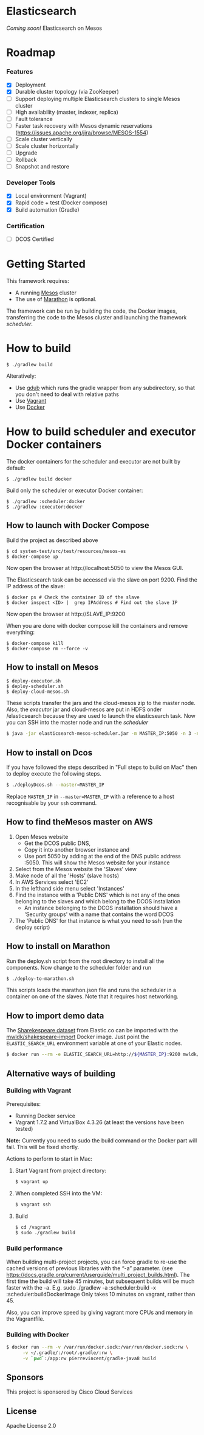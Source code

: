 # Elasticsearch
*Coming soon!* Elasticsearch on Mesos

# Roadmap

### Features

- [x] Deployment
- [x] Durable cluster topology (via ZooKeeper)
- [ ] Support deploying multiple Elasticsearch clusters to single Mesos cluster
- [ ] High availability (master, indexer, replica)
- [ ] Fault tolerance
- [ ] Faster task recovery with Mesos dynamic reservations (https://issues.apache.org/jira/browse/MESOS-1554)
- [ ] Scale cluster vertically
- [ ] Scale cluster horizontally
- [ ] Upgrade
- [ ] Rollback
- [ ] Snapshot and restore

### Developer Tools

- [x] Local environment (Vagrant)
- [x] Rapid code + test (Docker compose)
- [x] Build automation (Gradle)

### Certification

- [ ] DCOS Certified

# Getting Started

This framework requires:
* A running [Mesos](http://mesos.apache.org) cluster
* The use of <a href="https://github.com/mesosphere/marathon">Marathon</a> is optional.

The framework can be run by building the code, the Docker images, transferring the code to the Mesos cluster and
launching the framework _scheduler_.

# How to build
```
$ ./gradlew build
```

Alteratively:
* Use [gdub](https://github.com/dougborg/gdub) which runs the gradle wrapper from any subdirectory, so that you don't need to deal with relative paths
* Use [Vagrant](#building-with-vagrant)
* Use [Docker](#building-with-docker)

# How to build scheduler and executor Docker containers

The docker containers for the scheduler and executor are not built by default:

```
$ ./gradlew build docker
```

Build only the scheduler or executor Docker container:


```
$ ./gradlew :scheduler:docker
$ ./gradlew :executor:docker
```

## How to launch with Docker Compose

Build the project as described above

```
$ cd system-test/src/test/resources/mesos-es
$ docker-compose up
```

Now open the browser at http://localhost:5050 to view the Mesos GUI.

The Elasticsearch task can be accessed via the slave on port 9200. Find the IP address of the slave: 

```
$ docker ps # Check the container ID of the slave
$ docker inspect <ID> |  grep IPAddress # Find out the slave IP
```

Now open the browser at http://SLAVE_IP:9200 

When you are done with docker compose kill the containers and remove everything:

```
$ docker-compose kill 
$ docker-compose rm --force -v
```

## How to install on Mesos

```
$ deploy-executor.sh
$ deploy-scheduler.sh
$ deploy-cloud-mesos.sh
```
These scripts transfer the jars and the cloud-mesos zip to the master node. Also, the <i>executor</i> jar and 
cloud-mesos are put in HDFS onder /elasticsearch because they are used to launch the elasticsearch task. Now you can SSH
into the master node and run the <i>scheduler</i>

```bash
$ java -jar elasticsearch-mesos-scheduler.jar -m MASTER_IP:5050 -n 3 -nn MASTER_IP:8020
```

## How to install on Dcos

If you have followed the steps described in "Full steps to build on Mac" then  to deploy execute the following steps.

```bash
$ ./deployDcos.sh --master=MASTER_IP
```

Replace `MASTER_IP` in `--master=MASTER_IP` with a reference to a host recognisable by your `ssh` command.

## How to find theMesos master on AWS

1. Open Mesos website
	* Get the DCOS public DNS, 
	* Copy it into another browser instance and
	* Use port 5050 by adding at the end of the DNS public address :5050.
This will show the Mesos website for your instance
1. Select from the Mesos website the 'Slaves' view
1. Make node of all the 'Hosts' (slave hosts)
1. In AWS Services select 'EC2'
1. In the lefthand side menu select 'Instances'
1. Find the instance with a 'Public DNS' which is not any of the ones belonging to the slaves and which belong to the DCOS installation
	*  An instance belonging to the DCOS installation should have a 'Security groups' with a name that contains the word DCOS
1.  The 'Public DNS' for that instance is what you need to ssh (run the deploy script)

## How to install on Marathon

Run the deploy.sh script from the root directory to install all the components. Now change to the scheduler folder and run 

```bash
$ ./deploy-to-marathon.sh 
```

This scripts loads the marathon.json file and runs the scheduler in a container on one of the slaves. Note that it 
requires host networking.

## How to import demo data

The [Sharekespeare dataset](http://www.elastic.co/guide/en/kibana/3.0/import-some-data.html) from Elastic.co can be
imported with the [mwldk/shakespeare-import](https://registry.hub.docker.com/u/mwldk/shakespeare-import/) Docker image.
Just point the `ELASTIC_SEARCH_URL` environment variable at one of your Elastic nodes.

```bash
$ docker run --rm -e ELASTIC_SEARCH_URL=http://${MASTER_IP}:9200 mwldk/shakespeare-import
```
## Alternative ways of building
### Building with Vagrant

Prerequisites:
* Running Docker service
* Vagrant 1.7.2 and VirtualBox 4.3.26 (at least the versions have been tested)

**Note:** Currently you need to sudo the build command or the Docker part will fail. This will be fixed shortly.

Actions to perform to start in Mac:

1. Start Vagrant from project directory:

    ```bash
    $ vagrant up
    ```

2. When completed SSH into the VM:

    ```bash
    $ vagrant ssh
    ```

3. Build 

    ```bash
    $ cd /vagrant
    $ sudo ./gradlew build
    ```
    
### Build performance
When building multi-project projects, you can force gradle to re-use the cached versions of previous libraries with the “-a” parameter. (see https://docs.gradle.org/current/userguide/multi_project_builds.html). The first time the build will take 45 minutes, but subsequent builds will be much faster with the -a.
E.g. sudo ./gradlew -a :scheduler:build -x :scheduler:buildDockerImage
Only takes 10 minutes on vagrant, rather than 45.

Also, you can improve speed by giving vagrant more CPUs and memory in the Vagrantfile.

### Building with Docker
```bash
$ docker run --rm -v /var/run/docker.sock:/var/run/docker.sock:rw \
      -v ~/.gradle/:/root/.gradle/:rw \
      -v `pwd`:/app:rw pierrevincent/gradle-java8 build
```

## Sponsors
This project is sponsored by Cisco Cloud Services

## License
Apache License 2.0
